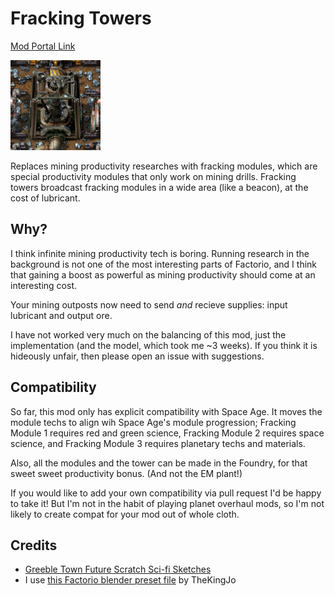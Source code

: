 # Fracking Towers

[Mod Portal Link](https://mods.factorio.com/mod/pk-fracking-tower)

!["A large green and brown machine stands in the middle of a field of miners. It is a braced frame surrounding a giant piston that shoves into the earth, driven by a large worm gear and other gear assemblies."](thumbnail.png)

Replaces mining productivity researches with fracking modules,
which are special productivity modules that only work on mining drills.
Fracking towers broadcast fracking modules in a wide area (like a beacon), at the cost of lubricant.

## Why?

I think infinite mining productivity tech is boring. Running research in the background is not one of the most interesting parts of Factorio, and I think that gaining a boost as powerful as mining productivity should come at an interesting cost.

Your mining outposts now need to send *and* recieve supplies: input lubricant and output ore.

I have not worked very much on the balancing of this mod, just the implementation (and the model, which took me ~3 weeks). If you think it is hideously unfair, then please open an issue with suggestions.

## Compatibility

So far, this mod only has explicit compatibility with Space Age. It moves the module techs to align wih Space Age's module progression; Fracking Module 1 requires red and green science, Fracking Module 2 requires space science, and Fracking Module 3 requires planetary techs and materials.

Also, all the modules and the tower can be made in the Foundry, for that sweet sweet productivity bonus. (And not the EM plant!)

If you would like to add your own compatibility via pull request I'd be happy to take it! But I'm not in the habit of playing planet overhaul mods, so I'm not likely to create compat for your mod out of whole cloth.

## Credits

- [Greeble Town Future Scratch Sci-fi Sketches](https://superhivemarket.com/products/free-future-scratch-sci-fi-sketches---scifi-kitbash-greeble-assets)
- I use [this Factorio blender preset file](https://www.youtube.com/watch?v=qJ5LFbQwfkE) by TheKingJo
